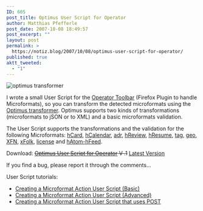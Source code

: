 ```yaml
---
ID: 605
post_title: Optimus User Script for Operator
author: Matthias Pfefferle
post_date: 2007-10-08 18:49:57
post_excerpt: ""
layout: post
permalink: >
  https://notiz.blog/2007/10/08/optimus-user-script-for-operator/
published: true
aktt_tweeted:
  - "1"
---
```

<img src='http://notiz.blog/wp-content/uploads/2007/10/htransformer.jpg' alt='optimus transformer' style='border: none;' />

I wrote a small User Script for the <a href="http://www.kaply.com/weblog/operator/">Operator Toolbar</a> (Firefox Plugin to handle Microformats), so you can transform the detected microformats using the <a href="http://microformatique.com/optimus/">Optimus transformer</a>. Optimus supports two kinds of transformations (microformats to jSON or to XML) and a basic microformats validation.

The User Script supports the transformations and the validation for the following Microformats: <a href="http://microformats.org/wiki/hcard" rel="tag">hCard</a>, <a href="http://microformats.org/wiki/hcal" rel="tag">hCalendar</a>, <a href="http://microformats.org/wiki/adr" rel="tag">adr</a>, <a href="http://microformats.org/wiki/hreview" rel="tag">hReview</a>, <a href="http://microformats.org/wiki/hresume" rel="tag">hResume</a>, <a href="http://microformats.org/wiki/rel-tag" rel="tag">tag</a>, <a href="http://microformats.org/wiki/geo" rel="tag">geo</a>, <a href="http://gmpg.org/xfn/" rel="tag">XFN</a>, <a href="http://microformats.org/wiki/xfolk" rel="tag">xFolk</a>, <a href="http://microformats.org/wiki/rel-license" rel="tag">license</a> and <a href="http://microformats.org/wiki/hatom" rel="tag">hAtom-hFeed</a>.

<p class="download">Download: <del datetime="2008-04-11T08:38:30+00:00"><a href='http://notiz.blog/wp-content/uploads/2007/10/optimus.js' title='Optimus User Script for Operator'>Optimus User Script for Operator</a> V .1</del> <ins datetime="2008-04-11T08:38:30+00:00"><a href="http://notiz.blog/projects/operator-user-scripts/#optimus">Latest Version</a></ins></p>

If you find a bug, please report it through the comments...

User Script tutorials:
<ul><li><a href="http://www.kaply.com/weblog/operator-user-scripts/creating-a-microformat-action-user-script-basic/" title="Creating a Microformat Action User Script (Basic)">Creating a Microformat Action User Script (Basic)</a></li>
<li><a href="http://www.kaply.com/weblog/operator-user-scripts/creating-a-microformat-action-user-script-advanced/" title="Creating a Microformat Action User Script (Advanced)">Creating a Microformat Action User Script (Advanced)</a></li>
<li><a href="http://www.kaply.com/weblog/operator-user-scripts/creating-a-microformat-action-user-script-that-uses-post/" title="Creating a Microformat Action User Script that uses POST">Creating a Microformat Action User Script that uses POST</a></li></ul>
